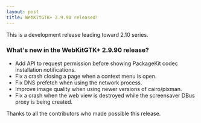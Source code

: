 ```yaml
---
layout: post
title: WebKitGTK+ 2.9.90 released!
---
```


This is a development release leading toward 2.10 series.

### What's new in the WebKitGTK+ 2.9.90 release?

 - Add API to request permission before showing PackageKit codec installation notifications.
 - Fix a crash closing a page when a context menu is open.
 - Fix DNS prefetch when using the network process.
 - Improve image quality when using newer versions of cairo/pixman.
 - Fix a crash when the web view is destroyed while the screensaver DBus proxy is being created.

Thanks to all the contributors who made possible this release.